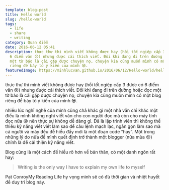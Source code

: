```yaml
---
template: blog-post
title: Hello world
slug: /hello-world
tags:
  - life
  - share
  - writing
category: Quan điểm
date: 2016-06-12 05:41
description: thực thự thì mình viết không được hay (hồi tốt ngiệp cấp 3 được có
  6 điểm văn 😢) nhưng được cái thích viết. Đôi khi đang đi trên đường hoặc đọc
  một tờ báo là cải gặp được chuyện nọ, chuyện kia cũng muốn mình có một blog
  riêng để bày tỏ ý kiến của mình 😎.
featuredImage: https://minhlucvan.github.io/2016/06/12/Hello-world/hello.jpg
---
```

thực thự thì mình viết không được hay (hồi tốt ngiệp cấp 3 được có 6 điểm văn 😢) nhưng được cái thích viết. Đôi khi đang đi trên đường hoặc đọc một tờ báo là cải gặp được chuyện nọ, chuyện kia cũng muốn mình có một blog riêng để bày tỏ ý kiến của mình 😎.

nhiều lúc nghĩ nghề của mình cũng chả khác gì một nhà văn chỉ khác một điều là mình không nghỉ viết văn cho con người đọc mà còn cho máy tính đọc nữa 😜 nên thực sự không dễ dàng gì. Đã là lập trình viên thì không thể thiếu kỹ năng viết viết làm sao để câu lệnh mạch lạc, ngắn gọn làm sao mà cả người và máy đều đễ hiểu đấy mới là một đoạn code “hay”. Một trong những lý do nữa để mình quết định trở thành một blogger (nửa mùa 😐) chính là để cải thiện kỹ năng viết.

Blog cũng là một cách để hiểu rõ hơn về bản thân, có một danh ngôn rất hay:

> Writing is the only way I have to explain my own life to myself

Pat ConroyMy Reading Life
hy vọng mình sẽ có đủ thời gian và nhiệt huyết để duy trì blog này.